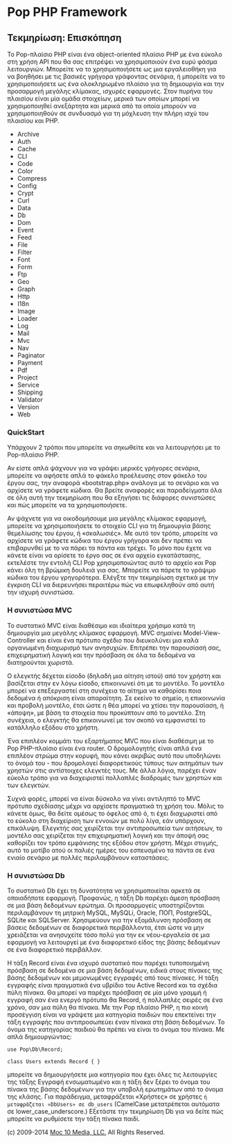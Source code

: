 Pop PHP Framework
=================

Τεκμηρίωση: Επισκόπηση
----------------------

Το Pop-πλαίσιο PHP είναι ένα object-oriented πλαίσιο PHP με ένα εύκολο
στη χρήση API που θα σας επιτρέψει να χρησιμοποιούν ένα ευρύ φάσμα
λειτουργιών. Μπορείτε να το χρησιμοποιήσετε ως μια εργαλειοθήκη για να
βοηθήσει με τις βασικές γρήγορα γράφοντας σενάρια, ή μπορείτε να το
χρησιμοποιήσετε ως ένα ολοκληρωμένο πλαίσιο για τη δημιουργία και την
προσαρμογή μεγάλης κλίμακας, ισχυρές εφαρμογές. Στον πυρήνα του πλαισίου
είναι μία ομάδα στοιχείων, μερικά των οποίων μπορεί να χρησιμοποιηθεί
ανεξάρτητα και μερικά από τα οποία μπορούν να χρησιμοποιηθούν σε
συνδυασμό για τη μόχλευση την πλήρη ισχύ του πλαισίου και PHP.

-   Archive
-   Auth
-   Cache
-   CLI
-   Code
-   Color
-   Compress
-   Config
-   Crypt
-   Curl
-   Data
-   Db
-   Dom
-   Event
-   Feed
-   File
-   Filter
-   Font
-   Form
-   Ftp
-   Geo
-   Graph
-   Http
-   I18n
-   Image
-   Loader
-   Log
-   Mail
-   Mvc
-   Nav
-   Paginator
-   Payment
-   Pdf
-   Project
-   Service
-   Shipping
-   Validator
-   Version
-   Web

### QuickStart

Υπάρχουν 2 τρόποι που μπορείτε να σηκωθείτε και να λειτουργήσει με το
Pop-πλαίσιο PHP.

Αν είστε απλά ψάχνουν για να γράψει μερικές γρήγορες σενάρια, μπορείτε
να αφήσετε απλά το φάκελο προέλευσης στον φάκελο του έργου σας, την
αναφορά «bootstrap.php» ανάλογα με το σενάριο και να αρχίσετε να γράφετε
κώδικα. Θα βρείτε αναφορές και παραδείγματα όλα σε όλη αυτή την
τεκμηρίωση που θα εξηγήσει τις διάφορες συνιστώσες και πώς μπορείτε να
τα χρησιμοποιήσετε.

Αν ψάχνετε για να οικοδομήσουμε μια μεγάλης κλίμακας εφαρμογή, μπορείτε
να χρησιμοποιήσετε το στοιχείο CLI για τη δημιουργία βάσης θεμελίωσης
του έργου, ή «σκαλωσιές». Με αυτό τον τρόπο, μπορείτε να αρχίσετε να
γράφετε κώδικα του έργου γρήγορα και δεν πρέπει να επιβαρυνθεί με το να
πάρει τα πάντα και τρέχει. Το μόνο που έχετε να κάνετε είναι να ορίσετε
το έργο σας σε ένα αρχείο εγκατάστασης, εκτελέστε την εντολή CLI Pop
χρησιμοποιώντας αυτό το αρχείο και Pop κάνει όλη τη βρώμικη δουλειά για
σας. Μπορείτε να πάρετε το γράψιμο κώδικα του έργου γρηγορότερα. Ελέγξτε
την τεκμηρίωση σχετικά με την έγκριση CLI να διερευνήσει περαιτέρω πώς
να επωφεληθούν από αυτή την ισχυρή συνιστώσα.

### Η συνιστώσα MVC

Το συστατικό MVC είναι διαθέσιμο και ιδιαίτερα χρήσιμο κατά τη
δημιουργία μια μεγάλης κλίμακας εφαρμογή. MVC σημαίνει
Model-View-Controller και είναι ένα πρότυπο σχέδιο που διευκολύνει μια
καλά οργανωμένη διαχωρισμό των ανησυχιών. Επιτρέπει την παρουσίασή σας,
επιχειρηματική λογική και την πρόσβαση σε όλα τα δεδομένα να
διατηρούνται χωριστά.

Ο ελεγκτής δέχεται είσοδο (δηλαδή μια αίτηση ιστού) από τον χρήστη και
βασίζεται στην εν λόγω είσοδο, επικοινωνεί ότι με το μοντέλο. Το μοντέλο
μπορεί να επεξεργαστεί στη συνέχεια το αίτημα να καθορίσει ποια δεδομένα
ή απόκριση είναι απαραίτητη. Σε εκείνο το σημείο, η επικοινωνία και
προβολή μοντέλο, έτσι ώστε η θέα μπορεί να χτίσει την παρουσίαση, ή
«άποψη», με βάση τα στοιχεία που προκύπτουν από το μοντέλο. Στη
συνέχεια, ο ελεγκτής θα επικοινωνεί με τον σκοπό να εμφανιστεί το
κατάλληλο εξόδου στο χρήστη.

Ένα επιπλέον κομμάτι του εξαρτήματος MVC που είναι διαθέσιμη με το Pop
PHP-πλαίσιο είναι ένα router. Ο δρομολογητής είναι απλά ένα επιπλέον
στρώμα στην κορυφή, που κάνει ακριβώς αυτό που υποδηλώνει το όνομά του -
που δρομολογεί διαφορετικούς τύπους των αιτημάτων των χρηστών στις
αντίστοιχες ελεγκτές τους. Με άλλα λόγια, παρέχει έναν εύκολο τρόπο για
να διαχειριστεί πολλαπλές διαδρομές των χρηστών και των ελεγκτών.

Συχνά φορές, μπορεί να είναι δύσκολο να γίνει αντιληπτό το MVC πρότυπο
σχεδίασης μέχρι να αρχίσετε πραγματικά τη χρήση του. Μόλις το κάνετε
όμως, θα δείτε αμέσως το όφελος από ό, τι έχει διαχωριστεί από το εύκολο
στη διαχείριση των εννοιών με πολύ λίγα, εάν υπάρχουν, επικάλυψη.
Ελεγκτής σας χειρίζεται την αντιπροσωπεία των αιτήσεων, το μοντέλο σας
χειρίζεται την επιχειρηματική λογική και την άποψή σας καθορίζει τον
τρόπο εμφάνισης της εξόδου στον χρήστη. Μέχρι στιγμής, αυτό το μοτίβο
ατού οι παλιές ημέρες του εσπευσμένο τα πάντα σε ένα ενιαίο σενάριο με
πολλές περιλαμβάνουν καταστάσεις.

### Η συνιστώσα Db

Το συστατικό Db έχει τη δυνατότητα να χρησιμοποιείται αρκετά σε
οποιαδήποτε εφαρμογή. Προφανώς, η τάξη Db παρέχει άμεση πρόσβαση σε μια
βάση δεδομένων ερώτημα. Οι προσαρμογείς υποστηρίζονται περιλαμβάνουν τη
μητρική MySQL, MySQLi, Oracle, ΠΟΠ, PostgreSQL, SQLite και SQLServer.
Χρησιμεύουν για την εξομάλυνση πρόσβαση σε βάσεις δεδομένων σε
διαφορετικά περιβάλλοντα, έτσι ώστε να μην χρειάζεται να ανησυχείτε
τόσο πολύ για την εκ νέου-εργαλεία σε μια εφαρμογή να λειτουργεί με ένα
διαφορετικό είδος της βάσης δεδομένων σε ένα διαφορετικό περιβάλλον.

Η τάξη Record είναι ένα ισχυρό συστατικό που παρέχει τυποποιημένη
πρόσβαση σε δεδομένα σε μια βάση δεδομένων, ειδικά στους πίνακες της
βάσης δεδομένων και μεμονωμένες εγγραφές από τους πίνακες. Η τάξη
εγγραφής είναι πραγματικά ένα υβρίδιο του Active Record και τα σχέδια
πύλη πίνακα. Θα μπορεί να παρέχει πρόσβαση σε μία μόνο γραμμή ή εγγραφή
σαν ένα ενεργό πρότυπο θα Record, ή πολλαπλές σειρές σε ένα χρόνο, σαν
μια πύλη θα πίνακα. Με την Pop πλαίσιο PHP, η πιο κοινή προσέγγιση είναι
να γράψετε μια κατηγορία παιδιών που επεκτείνει την τάξη εγγραφής που
αντιπροσωπεύει έναν πίνακα στη βάση δεδομένων. Το όνομα της κατηγορίας
παιδιού θα πρέπει να είναι το όνομα του πίνακα. Με απλά δημιουργώντας:

    use Pop\Db\Record;

    class Users extends Record { }

μπορείτε να δημιουργήσετε μια κατηγορία που έχει όλες τις λειτουργίες
της τάξης Εγγραφή ενσωματωμένο και η τάξη δεν ξέρει το όνομα του πίνακα
της βάσης δεδομένων για την υποβολή ερωτημάτων από το όνομα της κλάσης.
Για παράδειγμα, μεταφράζεται «Χρήστες» σε χρήστες `` ή μεταφράζεται
»DbUsers» σε db_users `` (CamelCase μετατρέπεται αυτόματα σε
lower_case_underscore.) Εξετάστε την τεκμηρίωση Db για να δείτε πώς
μπορείτε να ρυθμίσετε την τάξη πίνακα παιδί.

\(c) 2009-2014 [Moc 10 Media, LLC.](http://www.moc10media.com) All
Rights Reserved.
